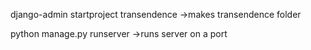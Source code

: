 django-admin startproject transendence ->makes transendence folder

python manage.py runserver ->runs server on a port


